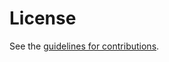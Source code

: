 # License

See the
[guidelines for contributions](https://github.com/ietf-homenet-wg/front-end-naming-delegation-dhc-options/blob/master/CONTRIBUTING.md).
